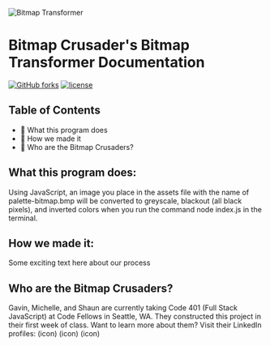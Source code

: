 ![Bitmap Transformer]('./assets/BitmapTransformer.png')

# Bitmap Crusader's Bitmap Transformer Documentation
[![GitHub forks](https://img.shields.io/github/forks/badges/shields.svg?style=social&label=Fork)]()
[![license](https://img.shields.io/github/license/mashape/apistatus.svg)]()

## Table of Contents

+ :art: What this program does
+ :art: How we made it
+ :art: Who are the Bitmap Crusaders?


## What this program does:
Using JavaScript, an image you place in the assets file with the name of palette-bitmap.bmp will be converted to greyscale, blackout (all black pixels), and inverted colors when you run the command node index.js in the terminal.

## How we made it:
Some exciting text here about our process

## Who are the Bitmap Crusaders?
Gavin, Michelle, and Shaun are currently taking Code 401 (Full Stack JavaScript) at Code Fellows in Seattle, WA. They constructed this project in their first week of class. Want to learn more about them? Visit their LinkedIn profiles:
(icon) (icon) (icon)

